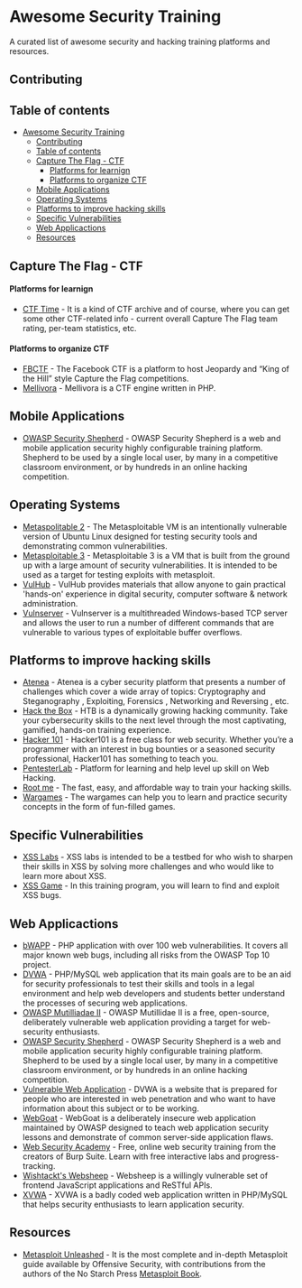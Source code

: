 # Awesome Security Training
A curated list of awesome security and hacking training platforms and resources. 

## Contributing

## Table of contents

- [Awesome Security Training](#awesome-security-training)
  - [Contributing](#contributing)
  - [Table of contents](#table-of-contents)
  - [Capture The Flag - CTF](#capture-the-flag---ctf)
      - [Platforms for learnign](#platforms-for-learnign)
      - [Platforms to organize CTF](#platforms-to-organize-ctf)
  - [Mobile Applications](#mobile-applications)
  - [Operating Systems](#operating-systems)
  - [Platforms to improve hacking skills](#platforms-to-improve-hacking-skills)
  - [Specific Vulnerabilities](#specific-vulnerabilities)
  - [Web Applicactions](#web-applicactions)
  - [Resources](#resources)


## Capture The Flag - CTF

#### Platforms for learnign

* [CTF Time](https://ctftime.org/) - It is a kind of CTF archive and of course, where you can get some other CTF-related info - current overall Capture The Flag team rating, per-team statistics, etc.

#### Platforms to organize CTF

* [FBCTF](https://github.com/facebookarchive/fbctf) - The Facebook CTF is a platform to host Jeopardy and “King of the Hill” style Capture the Flag competitions.
* [Mellivora](https://github.com/Nakiami/mellivora) - Mellivora is a CTF engine written in PHP. 

## Mobile Applications

* [OWASP Security Shepherd](https://owasp.org/www-project-security-shepherd/) - OWASP Security Shepherd is a web and mobile application security highly configurable training platform. Shepherd to be used by a single local user, by many in a competitive classroom environment, or by hundreds in an online hacking competition.

## Operating Systems

* [Metaspolitable 2](https://docs.rapid7.com/metasploit/metasploitable-2-exploitability-guide/) - The Metasploitable VM is an intentionally vulnerable version of Ubuntu Linux designed for testing security tools and demonstrating common vulnerabilities.
* [Metasploitable 3](https://github.com/rapid7/metasploitable3) - Metasploitable 3 is a VM that is built from the ground up with a large amount of security vulnerabilities. It is intended to be used as a target for testing exploits with metasploit.
* [VulHub](https://www.vulnhub.com/) - VulHub provides materials that allow anyone to gain practical 'hands-on' experience in digital security, computer software & network administration.
* [Vulnserver](https://thegreycorner.com/vulnserver.html) - Vulnserver is a multithreaded Windows-based TCP server and allows the user to run a number of different commands that are vulnerable to various types of exploitable buffer overflows.

## Platforms to improve hacking skills

* [Atenea](https://atenea.ccn-cert.cni.es/) - Atenea is a cyber security platform that presents a number of challenges which cover a wide array of topics: Cryptography and Steganography , Exploiting, Forensics , Networking and Reversing , etc.
* [Hack the Box](https://www.hackthebox.com/) -  HTB is a dynamically growing hacking community. Take your cybersecurity skills to the next level through the most captivating, gamified, hands-on training experience.
* [Hacker 101](https://www.hacker101.com/) - Hacker101 is a free class for web security. Whether you’re a programmer with an interest in bug bounties or a seasoned security professional, Hacker101 has something to teach you.
* [PentesterLab](https://pentesterlab.com/) - Platform for learning and help level up skill on Web Hacking. 
* [Root me](https://www.root-me.org/) - The fast, easy, and affordable way to train your hacking skills.
* [Wargames](https://overthewire.org/wargames/) - The wargames can help you to learn and practice security concepts in the form of fun-filled games.

## Specific Vulnerabilities

* [XSS Labs](http://lab.awh.exdemy.com/chapter3/xss-labs/) - XSS labs is intended to be a testbed for who wish to sharpen their skills in XSS by solving more challenges and who would like to learn more about XSS.
* [XSS Game](https://xss-game.appspot.com/) - In this training program, you will learn to find and exploit XSS bugs.

## Web Applicactions 

* [bWAPP](http://www.itsecgames.com/) - PHP application with over 100 web vulnerabilities. It covers all major known web bugs, including all risks from the OWASP Top 10 project.
* [DVWA](https://dvwa.co.uk/) - PHP/MySQL web application that its main goals are to be an aid for security professionals to test their skills and tools in a legal environment and help web developers and students better understand the processes of securing web applications.
* [OWASP Mutilliadae II](https://github.com/webpwnized/mutillidae) - OWASP Mutillidae II is a free, open-source, deliberately vulnerable web application providing a target for web-security enthusiasts. 
* [OWASP Security Shepherd](https://owasp.org/www-project-security-shepherd/) - OWASP Security Shepherd is a web and mobile application security highly configurable training platform. Shepherd to be used by a single local user, by many in a competitive classroom environment, or by hundreds in an online hacking competition.
* [Vulnerable Web Application](https://github.com/OWASP/Vulnerable-Web-Application) - DVWA is a website that is prepared for people who are interested in web penetration and who want to have information about this subject or to be working.
* [WebGoat](https://github.com/WebGoat/WebGoat) - WebGoat is a deliberately insecure web application maintained by OWASP designed to teach web application security lessons and demonstrate of common server-side application flaws.
* [Web Security Academy](https://portswigger.net/web-security) - Free, online web security training from the creators of Burp Suite. Learn with free interactive labs and progress-tracking.
* [Wishtackt's Websheep](https://github.com/wishtack/wishtack-websheep) - Websheep is a willingly vulnerable set of frontend JavaScript applications and ReSTful APIs.
* [XVWA](https://github.com/s4n7h0/xvwa) - XVWA is a badly coded web application written in PHP/MySQL that helps security enthusiasts to learn application security.

## Resources

* [Metasploit Unleashed](https://www.offensive-security.com/metasploit-unleashed/) - It is the most complete and in-depth Metasploit guide available by Offensive Security, with contributions from the authors of the No Starch Press [Metasploit Book](https://nostarch.com/metasploit). 